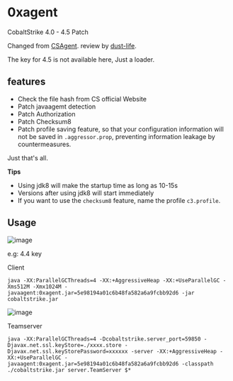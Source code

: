 # 0xagent
CobaltStrike 4.0 - 4.5 Patch


Changed from [CSAgent](https://github.com/Twi1ight/CSAgent). review by [dust-life](https://github.com/dust-life).

The key for 4.5 is not available here, Just a loader.

## features

- Check the file hash from CS official Website
- Patch javaagemt detection
- Patch Authorization
- Patch Checksum8
- Patch profile saving feature, so that your configuration information will not be saved in `.aggressor.prop`, preventing information leakage by countermeasures.

Just that's all.

**Tips**
- Using jdk8 will make the startup time as long as 10-15s
- Versions after using jdk8 will start immediately
- If you want to use the `checksum8` feature, name the profile `c3.profile`.

## Usage
![image](https://user-images.githubusercontent.com/19629138/167308302-f8f89594-73d9-4205-b13c-d188692e9c61.png)

e.g: 4.4 key

Client
```
java -XX:ParallelGCThreads=4 -XX:+AggressiveHeap -XX:+UseParallelGC -Xms512M -Xmx1024M -javaagent:0xagent.jar=5e98194a01c6b48fa582a6a9fcbb92d6 -jar cobaltstrike.jar
```
![image](https://user-images.githubusercontent.com/19629138/167308485-c28a66f9-ba90-43dc-b1eb-70a47f803a39.png)


Teamserver
```
java -XX:ParallelGCThreads=4 -Dcobaltstrike.server_port=59850 -Djavax.net.ssl.keyStore=./xxxx.store -Djavax.net.ssl.keyStorePassword=xxxxxx -server -XX:+AggressiveHeap -XX:+UseParallelGC -javaagent:0xagent.jar=5e98194a01c6b48fa582a6a9fcbb92d6 -classpath ./cobaltstrike.jar server.TeamServer $*
```

